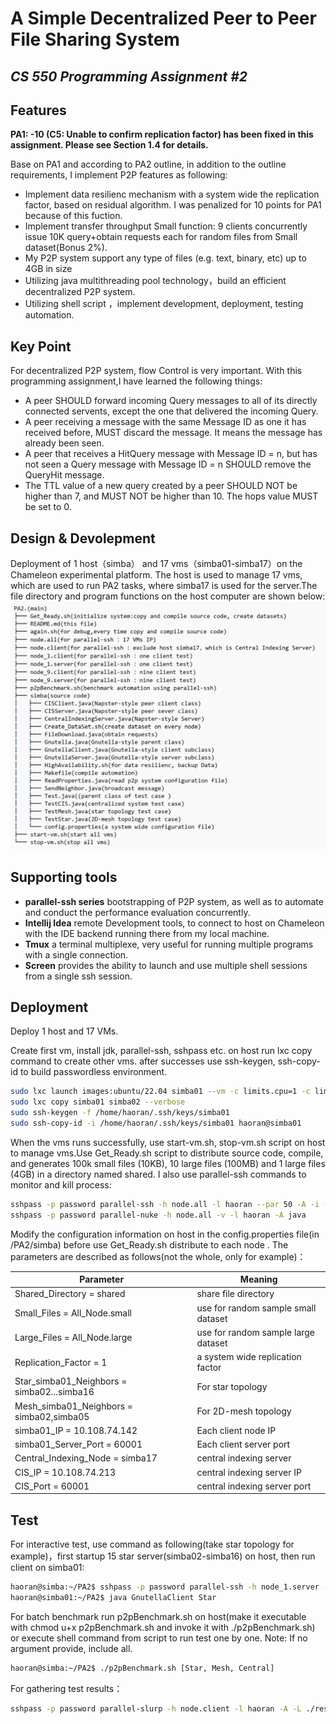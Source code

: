 # A Simple Decentralized Peer to Peer File Sharing System

## _CS 550 Programming Assignment #2_

## Features
**PA1: -10 (C5: Unable to confirm replication factor) has been fixed in this assignment. Please see Section 1.4 for details.**

Base on PA1 and according to PA2 outline, in addition to the outline requirements, I implement P2P features as following:

- Implement data resilienc mechanism with a system wide the replication factor, based on residual algorithm. I was penalized for 10 points for PA1 because of this fuction.
- Implement transfer throughput Small function: 9 clients concurrently issue 10K query+obtain requests each for random files from Small dataset(Bonus 2%).
- My P2P system support any type of files (e.g. text, binary, etc) up to 4GB in size
- Utilizing java multithreading pool technology，build an efficient decentralized P2P system.
- Utilizing shell script ，implement development, deployment, testing automation.

## Key Point

For decentralized P2P system, flow Control is very important. With this programming assignment,I have learned the following things:

- A peer SHOULD forward incoming Query messages to all of its directly connected servents, except the one that delivered the incoming Query.
- A peer receiving a message with the same Message ID as one it has received before, MUST discard the message. It means the message has already been seen.
- A peer that receives a HitQuery message with Message ID = n, but has not seen a Query message with Message ID = n SHOULD remove the QueryHit message.
- The TTL value of a new query created by a peer SHOULD NOT be higher than 7, and MUST NOT be higher than 10. The hops value MUST be set to 0.

## Design & Devolepment

Deployment of 1 host（simba） and 17 vms（simba01-simba17）on the Chameleon experimental platform. The host is used to manage 17 vms, which are used to run PA2 tasks, where simba17 is used for the server.The file directory and program functions on the host computer are shown below:
![](./picture.png)

## Supporting tools

- **parallel-ssh series** bootstrapping of P2P system, as well as to automate and conduct the performance evaluation concurrently.
- **Intellij Idea** remote Development tools, to connect to host on Chameleon with the IDE backend running there from my local machine.
- **Tmux** a terminal multiplexe, very useful for running multiple programs with a single connection.
- **Screen** provides the ability to launch and use multiple shell sessions from a single ssh session.

## Deployment

Deploy 1 host and 17 VMs.

Create first vm, install jdk, parallel-ssh, sshpass etc. on host run lxc copy command to create other vms. after successes use ssh-keygen, ssh-copy-id to build passwordless environment.

```sh
sudo lxc launch images:ubuntu/22.04 simba01 --vm -c limits.cpu=1 -c limits.memory=6GiB
sudo lxc copy simba01 simba02 --verbose
sudo ssh-keygen -f /home/haoran/.ssh/keys/simba01
sudo ssh-copy-id -i /home/haoran/.ssh/keys/simba01 haoran@simba01
```

When the vms runs successfully, use start-vm.sh, stop-vm.sh script on host to manage vms.Use Get_Ready.sh script to distribute source code, compile, and generates 100k small files (10KB), 10 large files (100MB) and 1 large files (4GB) in a directory named shared. I also use parallel-ssh commands to monitor and kill process:

```sh
sshpass -p password parallel-ssh -h node.all -l haoran --par 50 -A -i --timeout 0 "lsof -i:60001"
sshpass -p password parallel-nuke -h node.all -v -l haoran -A java

```

Modify the configuration information on host in the config.properties file(in /PA2/simba) before use Get_Ready.sh distribute to each node . The parameters are described as follows(not the whole, only for example)：

| Parameter                                  | Meaning                             |
| ------------------------------------------ | ----------------------------------- |
| Shared_Directory = shared                  | share file directory                |
| Small_Files = All_Node.small               | use for random sample small dataset |
| Large_Files = All_Node.large               | use for random sample large dataset |
| Replication_Factor = 1                     | a system wide replication factor    |
| Star_simba01_Neighbors = simba02...simba16 | For star topology                   |
| Mesh_simba01_Neighbors = simba02,simba05   | For 2D-mesh topology                |
| simba01_IP = 10.108.74.142                 | Each client node IP                 |
| simba01_Server_Port = 60001                | Each client server port             |
| Central_Indexing_Node = simba17            | central indexing server             |
| CIS_IP = 10.108.74.213                     | central indexing server IP          |
| CIS_Port = 60001                           | central indexing server port        |

## Test

For interactive test, use command as following(take star topology for example)，first startup 15 star server(simba02-simba16) on host, then run client on simba01:

```sh
haoran@simba:~/PA2$ sshpass -p password parallel-ssh -h node_1.server -l haoran -A --par 50 --timeout 0 "cd /home/haoran/PA2;java GnutellaServer Star &"
haoran@simba01:~/PA2$ java GnutellaClient Star
```

For batch benchmark run p2pBenchmark.sh on host(make it executable with chmod u+x p2pBenchmark.sh and invoke it with ./p2pBenchmark.sh) or execute shell command from script to run test one by one. Note: If no argument provide, include all.

```sh
haoran@simba:~/PA2$ ./p2pBenchmark.sh [Star, Mesh, Central]
```

For gathering test results：

```sh
sshpass -p password parallel-slurp -h node.client -l haoran -A -L ./result /home/haoran/PA2/CIS_benchmark.txt cis_result
```
